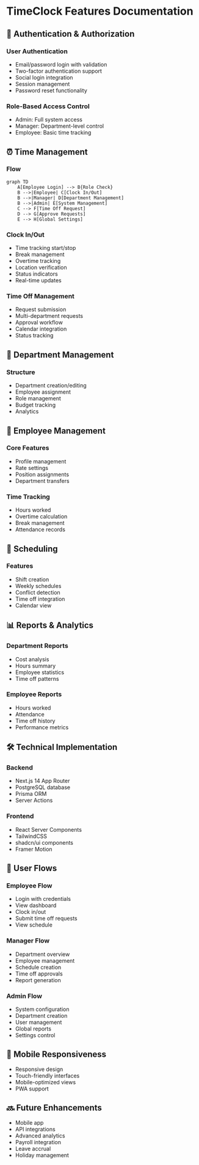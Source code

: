 # TimeClock Features Documentation

## 🔐 Authentication & Authorization

### User Authentication
- Email/password login with validation
- Two-factor authentication support
- Social login integration
- Session management
- Password reset functionality

### Role-Based Access Control
- Admin: Full system access
- Manager: Department-level control
- Employee: Basic time tracking

## ⏰ Time Management

### Flow
```mermaid
graph TD
    A[Employee Login] --> B{Role Check}
    B -->|Employee| C[Clock In/Out]
    B -->|Manager| D[Department Management]
    B -->|Admin| E[System Management]
    C --> F[Time Off Request]
    D --> G[Approve Requests]
    E --> H[Global Settings]
```

### Clock In/Out
- Time tracking start/stop
- Break management
- Overtime tracking
- Location verification
- Status indicators
- Real-time updates

### Time Off Management
- Request submission
- Multi-department requests
- Approval workflow
- Calendar integration
- Status tracking

## 👥 Department Management

### Structure
- Department creation/editing
- Employee assignment
- Role management
- Budget tracking
- Analytics

## 👤 Employee Management

### Core Features
- Profile management
- Rate settings
- Position assignments
- Department transfers

### Time Tracking
- Hours worked
- Overtime calculation
- Break management
- Attendance records

## 📅 Scheduling

### Features
- Shift creation
- Weekly schedules
- Conflict detection
- Time off integration
- Calendar view

## 📊 Reports & Analytics

### Department Reports
- Cost analysis
- Hours summary
- Employee statistics
- Time off patterns

### Employee Reports
- Hours worked
- Attendance
- Time off history
- Performance metrics

## 🛠 Technical Implementation

### Backend
- Next.js 14 App Router
- PostgreSQL database
- Prisma ORM
- Server Actions

### Frontend
- React Server Components
- TailwindCSS
- shadcn/ui components
- Framer Motion

## 🔄 User Flows

### Employee Flow
- Login with credentials
- View dashboard
- Clock in/out
- Submit time off requests
- View schedule

### Manager Flow
- Department overview
- Employee management
- Schedule creation
- Time off approvals
- Report generation

### Admin Flow
- System configuration
- Department creation
- User management
- Global reports
- Settings control

## 📱 Mobile Responsiveness
- Responsive design
- Touch-friendly interfaces
- Mobile-optimized views
- PWA support

## 🔜 Future Enhancements
- Mobile app
- API integrations
- Advanced analytics
- Payroll integration
- Leave accrual
- Holiday management